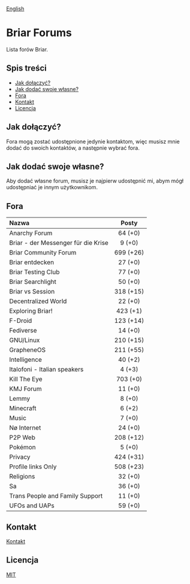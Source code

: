 [English](README.md)

# Briar Forums

Lista forów Briar.

## Spis treści

* [Jak dołączyć?](#jak-dołączyć)
* [Jak dodać swoje własne?](#jak-dodać-swoje-własne)
* [Fora](#fora)
* [Kontakt](#kontakt)
* [Licencja](#licencja)

## Jak dołączyć?

Fora mogą zostać udostępnione jedynie kontaktom, więc musisz mnie dodać do swoich kontaktów, a następnie wybrać fora.

## Jak dodać swoje własne?

Aby dodać własne forum, musisz je najpierw udostępnić mi, abym mógł udostępniać je innym użytkownikom.

## Fora

| Nazwa                               | Posty     |
| :---------------------------------- | :-------: |
| Anarchy Forum                       | 64 (+0)   |
| Briar - der Messenger für die Krise | 9 (+0)    |
| Briar Community Forum               | 699 (+26) |
| Briar entdecken                     | 27 (+0)   |
| Briar Testing Club                  | 77 (+0)   |
| Briar Searchlight                   | 50 (+0)   |
| Briar vs Session                    | 318 (+15) |
| Decentralized World                 | 22 (+0)   |
| Exploring Briar!                    | 423 (+1)  |
| F-Droid                             | 123 (+14) |
| Fediverse                           | 14 (+0)   |
| GNU/Linux                           | 210 (+15) |
| GrapheneOS                          | 211 (+55) |
| Intelligence                        | 40 (+2)   |
| Italofoni - Italian speakers        | 4 (+3)    |
| Kill The Eye                        | 703 (+0)  |
| KMJ Forum                           | 11 (+0)   |
| Lemmy                               | 8 (+0)    |
| Minecraft                           | 6 (+2)    |
| Music                               | 7 (+0)    |
| Nø Internet                         | 24 (+0)   |
| P2P Web                             | 208 (+12) |
| Pokémon                             | 5 (+0)    |
| Privacy                             | 424 (+31) |
| Profile links Only                  | 508 (+23) |
| Religions                           | 32 (+0)   |
| Sa                                  | 36 (+0)   |
| Trans People and Family Support     | 11 (+0)   |
| UFOs and UAPs                       | 59 (+0)   |

## Kontakt

[Kontakt](https://codeberg.org/PandaCoderPL/PandaCoderPL#contact)

## Licencja

[MIT](LICENSE)

